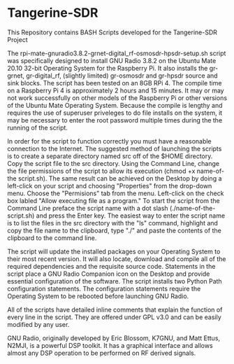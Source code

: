 # Tangerine-SDR



This Repository contains BASH Scripts developed for the Tangerine-SDR Project

The rpi-mate-gnuradio3.8.2-grnet-digital_rf-osmosdr-hpsdr-setup.sh script was specifically designed to install GNU Radio 3.8.2 on the Ubuntu Mate 20.10 32-bit Operating System for the Raspberry Pi.  It also installs the gr-grnet, gr-digital_rf, (slightly limited) gr-osmosdr and gr-hpsdr source and sink blocks. The script has been tested on an 8GB RPi 4. The compile time on a Raspberry Pi 4 is approximately 2 hours and 15 minutes. It may or may not work successfully on other models of the Raspberry Pi or other versions of the Ubuntu Mate Operating System.  Because the compile is lengthy and requires the use of superuser priveleges to do file installs on the system, it may be necessary to enter the root password multiple times during the the running of the script.

In order for the script to function correctly you must have a reasonable connection to the Internet. The suggested method of launching the scripts is to create a separate directory named src off of the $HOME directory. Copy the script file to the src directory. Using the Command Line, change the file permissions of the script to allow its execution (chmod +x name-of-the script.sh). The same result can be achieved on the Desktop by doing a left-click on your script and choosing "Properties" from the drop-down menu. Choose the  "Permisions" tab from the menu. Left-click on the check box labled "Allow executing file as a program." To start the script from the Command Line preface the script name with a dot slash (./name-of-the-script.sh) and press the Enter key. The easiest way to enter the script name is to list the files in the src directory with the "ls" command, highlight and copy the file name to the clipboard, type "./" and paste the contents of the clipboard to the command line.

The script will update the installed packages on your Operating System to their most recent version. It will also locate, download and compile all of the required dependencies and the requisite source code. Statements in the script place a GNU Radio Companion icon on the Desktop and provide essential configuration of the software. The script installs two Python Path configuration statements. The configuration statements require the Operating System to be rebooted before launching GNU Radio.

All of the scripts have detailed inline comments that explain the function of every line in the script. They are offered under GPL v3.0 and can be easily modified by any user. 

GNU Radio, originally developed by Eric Blossom, K7GNU, and Matt Ettus, N2MJI, is a powerful DSP toolkit. It has a graphical interface and allows almost any DSP operation to be performed on RF derived signals. 


